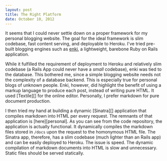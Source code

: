 ```yaml
---
layout: post
title: The Right Platform
date: October 10, 2012
---
```


It seems that I could never settle down on a proper framework for my personal 
blogging website.  The goal for the ideal framework is slim codebase, fast
content serving, and deployable to Heroku. I've tried pre-built blogging
engines such as [enki][], a lightweight, barebone Ruby on Rails application.

While it fulfilled the requirement of deployment to Heroku and relatively
slim codebase (a Rails App could never have a *small* codebase), enki was tied
to the database.  This bothered me, since a simple blogging website needs not
the complexity of a database backend.  This is especially true for personal
blogs of unknown people. Enki, however, did highlight the benefit of using a markup language to produce
each post, instead of writing pure HTML.  It used [Textile][] for the online
editor.  Personally, I prefer markdown for pure document production.

I then tried my hand at building a dynamic [Sinatra][] application that
compiles markdown into HTML per every request.  The remnants of that
application is [here][personal].  As you can see from the code repository, the
application is actually functional.  It dynamically compiles the
markdown files stored in `/docs` upon the request to the homonymous HTML file.
The Sinatra app, therefore, has a slim codebase (much lighter than an Rails
app) and can be easily deployed to Heroku.  The issue is speed.  The dynamic
compilation of markdown documents into HTML is slow and unnecessary.  Static
files should be served statically.

[enki]: http://enkiblog.com/
